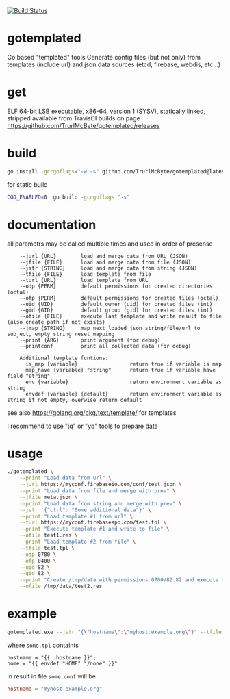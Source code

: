 [![Build Status](https://travis-ci.org/TrurlMcByte/gotemplated.svg?branch=master)](https://travis-ci.org/TrurlMcByte/gotemplated)

# gotemplated

Go based "templated" tools
Generate config files (but not only) from templates (include url) and json data sources (etcd, firebase, webdis, etc...)

# get

ELF 64-bit LSB executable, x86-64, version 1 (SYSV), statically linked, stripped available from TravisCI builds on page <https://github.com/TrurlMcByte/gotemplated/releases>

# build

```bash
go install -gccgoflags="-w -s" github.com/TrurlMcByte/gotemplated@latest
```

for static build

```bash
CGO_ENABLED=0  go build -gccgoflags "-s"
```

# documentation

all parametrs may be called multiple times and used in order of presense

```text
    --jurl {URL}        load and merge data from URL (JSON)
    --jfile {FILE}      load and merge data from file (JSON)
    --jstr {STRING}     load and merge data from string (JSON)
    --tfile {FILE}      load template from file
    --turl {URL}        load template from URL
    --odp {PERM}        default permissions for created directories (octal)
    --ofp {PERM}        default permissions for created files (octal)
    --uid {UID}         default owner (uid) for created files (int)
    --gid {GID}         default group (gid) for created files (int)
    --ofile {FILE}      execute last template and write result to file (also create path if not exists)
    --jmap {STRING}     map next loaded json string/file/url to subject, empty string reset mapping
    --print {ARG}       print argument (for debug)
    --printconf         print all collected data (for debug)

    Additional template funtions:
      is_map {variable}                 return true if variable is map
      map_have {variable} "string"      return true if variable have field "string"
      env {variable}                    return environment variable as string
      envdef {variable} {default}       return environment variable as string if not empty, overwise return default

```

see also <https://golang.org/pkg/text/template/> for templates

I recommend to use "jq" or "yq" tools to prepare data

# usage

```bash
./gotemplated \
    --print "Load data from url" \
    --jurl https://myconf.firebaseio.com/conf/test.json \
    --print "Load data from file and merge with prev" \
    --jfile meta.json \
    --print "Load data from string and merge with prev" \
    --jstr '{"ctrl": "Some additional data"}' \
    --print "Load template #1 from url" \
    --turl https://myconf.firebaseapp.com/test.tpl \
    --print "Execute template #1 and write to file" \
    --ofile test1.res \
    --print "Load template #2 from file" \
    --tfile test.tpl \
    --odp 0700 \
    --ofp 0400 \
    --uid 82 \
    --gid 82 \
    --print "Create /tmp/data with permissions 0700/82.82 and execute template #2 and write to file with permissions 0400/82.82" \
    --ofile /tmp/data/test2.res
```

# example

```bash
gotemplated.exe --jstr "{\"hostname\":\"myhost.example.org\"}" --tfile some.tpl --ofile some.conf
```

where ```some.tpl``` containts

```text
hostname = "{{ .hostname }}";
home = "{{ envdef "HOME" "/none" }}"
```

in result in file ```some.conf``` will be

```ini
hostname = "myhost.example.org"
```
